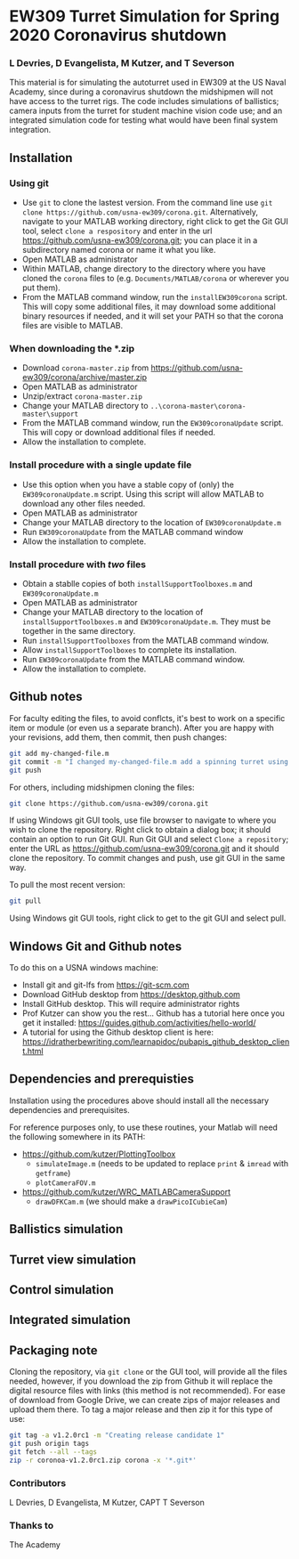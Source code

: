 # EW309 Turret Simulation for Spring 2020 Coronavirus shutdown
### L Devries, D Evangelista, M Kutzer, and T Severson
This material is for simulating the autoturret used in EW309 at the US Naval Academy, since during a coronavirus shutdown the midshipmen will not have access to the turret rigs. The code includes simulations of ballistics; camera inputs from the turret for student machine vision code use; and an integrated simulation code for testing what would have been final system integration.

## Installation
### Using git
  - Use `git` to clone the lastest version. From the command line use `git clone https://github.com/usna-ew309/corona.git`. Alternatively, navigate to your MATLAB working directory, right click to get the Git GUI tool, select `clone a respository` and enter in the url <https://github.com/usna-ew309/corona.git>; you can place it in a subdirectory named corona or name it what you like. 
  - Open MATLAB as administrator
  - Within MATLAB, change directory to the directory where you have cloned the `corona` files to (e.g. `Documents/MATLAB/corona` or wherever you put them). 
  - From the MATLAB command window, run the `installEW309corona` script. This will copy some additional files, it may download some additional binary resources if needed, and it will set your PATH so that the corona files are visible to MATLAB.

### When downloading the *.zip
  - Download `corona-master.zip` from <https://github.com/usna-ew309/corona/archive/master.zip>
  - Open MATLAB as administrator
  - Unzip/extract `corona-master.zip`
  - Change your MATLAB directory to `..\corona-master\corona-master\support`
  - From the MATLAB command window, run the `EW309coronaUpdate` script. This will copy or download additional files if needed.
  - Allow the installation to complete. 
  
### Install procedure with a single update file
  - Use this option when you have a stable copy of (only) the `EW309coronaUpdate.m` script. Using this script will allow MATLAB to download any other files needed.
  - Open MATLAB as administrator
  - Change your MATLAB directory to the location of `EW309coronaUpdate.m`
  - Run `EW309coronaUpdate` from the MATLAB command window
  - Allow the installation to complete.
  
### Install procedure with _two_ files
  - Obtain a stablle copies of both `installSupportToolboxes.m` and `EW309coronaUpdate.m`
  - Open MATLAB as administrator
  - Change your MATLAB directory to the location of `installSupportToolboxes.m` and `EW309coronaUpdate.m`. They must be together in the same directory.
  - Run `installSupportToolboxes` from the MATLAB command window.
  - Allow `installSupportToolboxes` to complete its installation.
  - Run `EW309coronaUpdate` from the MATLAB command window.
  - Allow the installation to complete. 

## Github notes
For faculty editing the files, to avoid conflcts, it's best to work on a specific item or module (or even us a separate branch). After you are happy with your revisions, add them, then commit, then push changes:
```bash
git add my-changed-file.m
git commit -m "I changed my-changed-file.m add a spinning turret using hgtransform"
git push
```
For others, including midshipmen cloning the files:
```bash
git clone https://github.com/usna-ew309/corona.git
```
If using Windows git GUI tools, use file browser to navigate to where you wish to clone the repository. Right click to obtain a dialog box; it should contain an option to run Git GUI. Run Git GUI and select `Clone a repository`; enter the URL as <https://github.com/usna-ew309/corona.git> and it should clone the repository.  To commit changes and push, use git GUI in the same way.

To pull the most recent version:
```bash
git pull
```
Using Windows git GUI tools, right click to get to the git GUI and select pull. 



## Windows Git and Github notes
To do this on a USNA windows machine:
  * Install git and git-lfs from <https://git-scm.com>
  * Download GitHub desktop from <https://desktop.github.com>
  * Install GitHub desktop. This will require administrator rights
  * Prof Kutzer can show you the rest... Github has a tutorial here once you get it installed: <https://guides.github.com/activities/hello-world/>
  * A tutorial for using the Github desktop client is here:
<https://idratherbewriting.com/learnapidoc/pubapis_github_desktop_client.html>

## Dependencies and prerequisties
Installation using the procedures above should install all the necessary dependencies and prerequisites.

For reference purposes only, to use these routines, your Matlab will need the following somewhere in its PATH:
  * <https://github.com/kutzer/PlottingToolbox>
    - `simulateImage.m` (needs to be updated to replace `print` & `imread` with `getframe`)
    - `plotCameraFOV.m`
  * <https://github.com/kutzer/WRC_MATLABCameraSupport>
     - `drawDFKCam.m` (we should make a `drawPicoICubieCam`)

## Ballistics simulation
## Turret view simulation
## Control simulation
## Integrated simulation

## Packaging note
Cloning the repository, via `git clone` or the GUI tool, will provide all the files needed, however, if you download the zip from Github it will replace the digital resource files with links (this method is not recommended). For ease of download from Google Drive, we can create zips of major releases and upload them there. To tag a major release and then zip it for this type of use:
```bash
git tag -a v1.2.0rc1 -m "Creating release candidate 1"
git push origin tags
git fetch --all --tags
zip -r coronoa-v1.2.0rc1.zip corona -x '*.git*'
```

### Contributors
L Devries, D Evangelista, M Kutzer, CAPT T Severson

### Thanks to
The Academy


